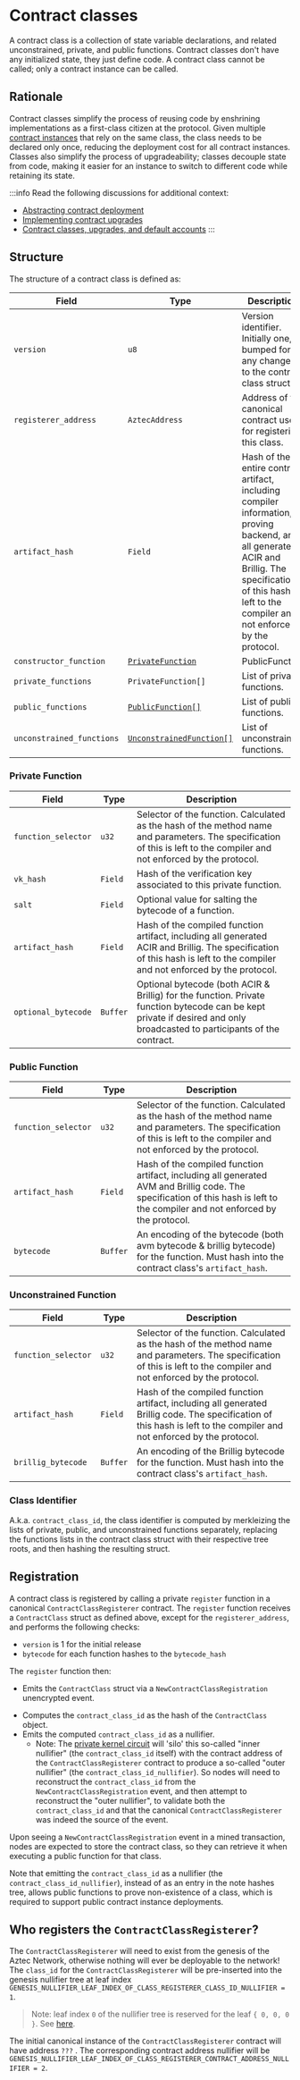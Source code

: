 # Contract classes

A contract class is a collection of state variable declarations, and related unconstrained, private, and public functions. Contract classes don't have any initialized state, they just define code. A contract class cannot be called; only a contract instance can be called.

## Rationale

Contract classes simplify the process of reusing code by enshrining implementations as a first-class citizen at the protocol. Given multiple [contract instances](./instances.md) that rely on the same class, the class needs to be declared only once, reducing the deployment cost for all contract instances. Classes also simplify the process of upgradeability; classes decouple state from code, making it easier for an instance to switch to different code while retaining its state.

:::info
Read the following discussions for additional context:

- [Abstracting contract deployment](https://forum.aztec.network/t/proposal-abstracting-contract-deployment/2576)
- [Implementing contract upgrades](https://forum.aztec.network/t/implementing-contract-upgrades/2570)
- [Contract classes, upgrades, and default accounts](https://forum.aztec.network/t/contract-classes-upgrades-and-default-accounts/433)
:::

## Structure

<!-- [Mike review, for @spalladino][cspell:disable-line]
We're missing some important details (that would enable me to unambiguously build this from this document alone):
- How exactly is this data hashed together into a `contract_class_id`? We're missing details of the 'topology' of how each struct (and each member of each struct) is hashed. It's briefly described in the '### class identifier' section below, but could be made more precise. E.g. these (slightly outdated) illustrations: https://forum.aztec.network/t/proposal-abstracting-contract-deployment/2576.
- Details of the hash to use, and a domain separator for the hash. We might not know the final hash that we'll use, but we should propose one, and we should probably also give each hash a name.
    - E.g. `contract_class_id = contract_class_id_hash("contract_class_id".to_field(), version.to_field(), registerer_address.to_field(), etc...)` where `contract_class_id_hash = pedersen_hash` (for now).
- We're missing details of how a function tree is computed. E.g. what is the preimage of a function leaf, and how deep is this tree?
- If private bytecode isn't broadcast to L1, what information (about the function tree leaves/nodes) do we still need to broadcast, to enable sibling paths to be derived for public functions?
 -->

The structure of a contract class is defined as:

<!-- prettier-ignore -->
| Field | Type | Description |
|----------|----------|----------|
| `version` | `u8` | Version identifier. Initially one, bumped for any changes to the contract class struct. |
| `registerer_address` | `AztecAddress` | Address of the canonical contract used for registering this class. <!-- TODO: explain why is this included? --> |
| `artifact_hash` | `Field` | Hash of the entire contract artifact, including compiler information, proving backend, and all generated ACIR and Brillig. The specification of this hash is left to the compiler and not enforced by the protocol. |
| `constructor_function` | [`PrivateFunction`](#private-function) | PublicFunction | Constructor for instances of this class. |
| `private_functions` | `PrivateFunction[]` | List of private functions. |
| `public_functions` | [`PublicFunction[]`](#public-function) | List of public functions. |
| `unconstrained_functions` | [`UnconstrainedFunction[]`](#unconstrained-function) | List of unconstrained functions. |

<!--
TODO(palla): Do we need the artifact hash, if we're including the artifact hash of each individual function?
A(mike): An artifact will include 'global' contract data which isn't contained within a function's artifact hash. E.g. state variable declarations; the number of functions in the contract; the compiler version used; etc.
Q from mike: do we need the artifact hash in each individual function, if we have a 'global' artifact hash within the contract class struct? Does it make validation of code (before executing that code, for safety) faster? Hmm I suppose a per-function artifact hash is important, e.g. to link a function's combined acir & brillig bytecode to a vkhash (since the vkhash actually only represents the acir code).

Q(mike): What should `constructor_function` be if there is no constructor? A bunch of `0` fields?
-->
<!-- NOTE(palla): I'm deliberately omitting the portal bytecode hash here. -->

### Private Function

<!-- prettier-ignore -->
| Field | Type | Description |
|----------|----------|----------|
| `function_selector` | `u32` | Selector of the function. Calculated as the hash of the method name and parameters. The specification of this is left to the compiler and not enforced by the protocol. |
| `vk_hash` | `Field` | Hash of the verification key associated to this private function. |
| `salt` | `Field` | Optional value for salting the bytecode of a function. |
| `artifact_hash` | `Field` | Hash of the compiled function artifact, including all generated ACIR and Brillig. The specification of this hash is left to the compiler and not enforced by the protocol. |
| `optional_bytecode` | `Buffer` | Optional bytecode (both ACIR & Brillig) for the function. Private function bytecode can be kept private if desired and only broadcasted to participants of the contract. |

<!-- [Mike review, for @spalladino][cspell:disable-line]
I've renamed `bytecode_hash` to `artifact_hash`, as I've interpreted this to mean a hash of some (out of protocol) artifact data that the compiler has spat-out. Or have I misunderstood, and this is literally the hash of the bytecode, as defined by the protocol?
Does Noir already create a space-efficient encoding of bytecode? What encoding does Noir output if a function is a combination of a ACIR & Brillig (e.g. a private function which makes an oracle call)?
-->

### Public Function

<!-- prettier-ignore -->
| Field | Type | Description |
|----------|----------|----------|
| `function_selector` | `u32` | Selector of the function. Calculated as the hash of the method name and parameters. The specification of this is left to the compiler and not enforced by the protocol. |
| `artifact_hash` | `Field` | Hash of the compiled function artifact, including all generated AVM and Brillig code. The specification of this hash is left to the compiler and not enforced by the protocol. |
| `bytecode` | `Buffer` | An encoding of the bytecode (both avm bytecode & brillig bytecode) for the function. Must hash into the contract class's `artifact_hash`. |

### Unconstrained Function

<!-- prettier-ignore -->
| Field | Type | Description |
|----------|----------|----------|
| `function_selector` | `u32` | Selector of the function. Calculated as the hash of the method name and parameters. The specification of this is left to the compiler and not enforced by the protocol. |
| `artifact_hash` | `Field` | Hash of the compiled function artifact, including all generated Brillig code. The specification of this hash is left to the compiler and not enforced by the protocol. |
| `brillig_bytecode` | `Buffer` | An encoding of the Brillig bytecode for the function. Must hash into the contract class's `artifact_hash`. |

<!-- TODO(palla): Expand on the bytecode commitment scheme and bytecode_hash, both here and for private fns. -->

### Class Identifier

A.k.a. `contract_class_id`, the class identifier is computed by merkleizing the lists of private, public, and unconstrained functions separately, replacing the functions lists in the contract class struct with their respective tree roots, and then hashing the resulting struct.

<!-- [Mike review, for @spalladino][cspell:disable-line] As touched on in the bigger comment above, please could we make the details of this computation more precise, to avoid ambiguities? -->

## Registration

A contract class is registered by calling a private `register` function in a canonical `ContractClassRegisterer` contract. The `register` function receives a `ContractClass` struct as defined above, except for the `registerer_address`, and performs the following checks:

- `version` is 1 for the initial release
- `bytecode` for each function hashes to the `bytecode_hash`

The `register` function then:

- Emits the `ContractClass` struct via a `NewContractClassRegistration` unencrypted event. <!-- Q: how are events named in Solidity? `NewContractClassRegistered` (stating what has happened)? `Register` (to match the function name)? `RegisterNewContractClass` (an imperative)? Are we "registering" or "declaring" or "defining"? -->
<!-- TODO: Does the entire `ContractClass` struct actually need to be emitted, or can we emit less data? Can some data instead be gleaned from the smart contract's source code (using the same conventions as disseminating contract data for ethereum)? I remember considering this in my outdated diagrams from early 2023, but haven't considered it for our latest architecture. -->
- Computes the `contract_class_id` as the hash of the `ContractClass` object. <!-- TODO: describe the exact hashing computation. -->
- Emits the computed `contract_class_id` as a nullifier.
  - Note: The [private kernel circuit](../circuits/private-kernel-initial.md) will 'silo' <!-- TODO: link to relevant section --> this so-called "inner nullifier" (the `contract_class_id` itself) with the contract address of the `ContractClassRegisterer` contract to produce a so-called "outer nullifier" (the `contract_class_id_nullifier`). So nodes will need to reconstruct the `contract_class_id` from the `NewContractClassRegistration` event, and then attempt to reconstruct the "outer nullifier", to validate both the `contract_class_id` and that the canonical `ContractClassRegisterer` was indeed the source of the event.

<!-- Q: should we write some pseudocode, or do you think these bullet points suffice? -->

Upon seeing a `NewContractClassRegistration` event in a mined transaction, nodes are expected to store the contract class, so they can retrieve it when executing a public function for that class.

Note that emitting the `contract_class_id` as a nullifier (the `contract_class_id_nullifier`), instead of as an entry in the note hashes tree, allows public functions to prove non-existence of a class, which is required to support public contract instance deployments.

<!-- [Mike review, for @spalladino][cspell:disable-line]
TODO: Perhaps we should write the details of this Registration contract in a similar way to ERC interface specifications? E.g. specify all state variables, functions, event names of the Registration contract. (Or are there no other functions, other than `register`?).
-->

## Who registers the `ContractClassRegisterer`?

The `ContractClassRegisterer` will need to exist from the genesis of the Aztec Network, otherwise nothing will ever be deployable to the network! The `class_id` for the `ContractClassRegisterer` will be pre-inserted into the genesis nullifier tree at leaf index `GENESIS_NULLIFIER_LEAF_INDEX_OF_CLASS_REGISTERER_CLASS_ID_NULLIFIER = 1`.

> Note: leaf index `0` of the nullifier tree is reserved for the leaf `{ 0, 0, 0 }`. See [here](../state/nullifier_tree.md).

<!-- Note: that name is a mouthful, but I figure there will be many genesis constants, so ordering the string from left-to-right with the 'most general' info to 'most specific' info feels right. -->

<!-- TODO: perhaps we need a page of constants? -->

<!-- TODO(cryptography): How do we convince the world that there's 'nothing up our sleeves'? What could be the consequences of a cunningly-chosen nullifier being pre-inserted into the nullifier tree? -->

The initial canonical instance of the `ContractClassRegisterer` contract will have address `???` <!-- TODO -->. The corresponding contract address nullifier <!-- TODO: link to the relevant instances section --> will be `GENESIS_NULLIFIER_LEAF_INDEX_OF_CLASS_REGISTERER_CONTRACT_ADDRESS_NULLIFIER = 2`.
